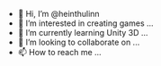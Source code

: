 - 👋 Hi, I’m @heinthulinn
- 👀 I’m interested in creating games ...
- 🌱 I’m currently learning Unity 3D ...
- 💞️ I’m looking to collaborate on ...
- 📫 How to reach me ...

<!---
heinthulinn/heinthulinn is a ✨ special ✨ repository because its `README.md` (this file) appears on your GitHub profile.
You can click the Preview link to take a look at your changes.
--->

